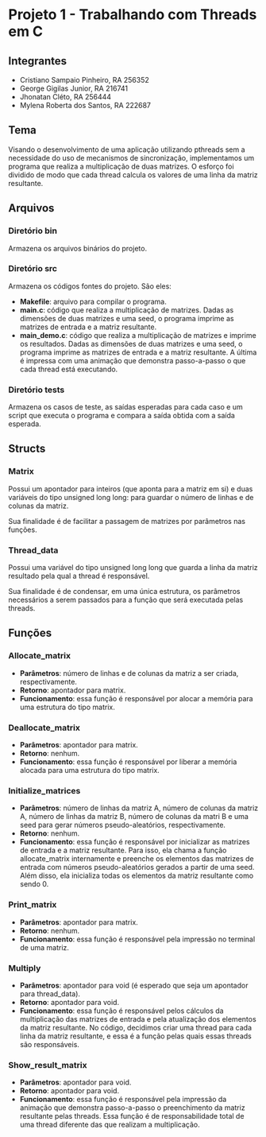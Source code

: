 # Projeto 1 - Trabalhando com Threads em C

## Integrantes
+ Cristiano Sampaio Pinheiro, RA 256352
+ George Gigilas Junior, RA 216741
+ Jhonatan Cléto, RA 256444
+ Mylena Roberta dos Santos, RA 222687

## Tema
Visando o desenvolvimento de uma aplicação utilizando pthreads sem a necessidade do uso de mecanismos de sincronização, implementamos um programa que realiza a multiplicação de duas matrizes. O esforço foi dividido de modo que cada thread calcula os valores de uma linha da matriz resultante.

## Arquivos
### Diretório bin
Armazena os arquivos binários do projeto.

### Diretório src
Armazena os códigos fontes do projeto. São eles:
+ **Makefile**: arquivo para compilar o programa.
+ **main.c**: código que realiza a multiplicação de matrizes. Dadas as dimensões de duas matrizes e uma seed, o programa imprime as matrizes de entrada e a matriz resultante.
+ **main_demo.c**: código que realiza a multiplicação de matrizes e imprime os resultados. Dadas as dimensões de duas matrizes e uma seed, o programa imprime as matrizes de entrada e a matriz resultante. A última é impressa com uma animação que demonstra passo-a-passo o que cada thread está executando.
### Diretório tests
Armazena os casos de teste, as saídas esperadas para cada caso e um script que executa o programa e compara a saída obtida com a saída esperada.
## Structs
### Matrix
Possui um apontador para inteiros (que aponta para a matriz em si) e duas variáveis do tipo unsigned long long: para guardar o número de linhas e de colunas da matriz.

Sua finalidade é de facilitar a passagem de matrizes por parâmetros nas funções.

### Thread_data
Possui uma variável do tipo unsigned long long que guarda a linha da matriz resultado pela qual a thread é responsável.

Sua finalidade é de condensar, em uma única estrutura, os parâmetros necessários a serem passados para a função que será executada pelas threads.

## Funções
### Allocate_matrix
+ **Parâmetros**: número de linhas e de colunas da matriz a ser criada, respectivamente.
+ **Retorno**: apontador para matrix.
+ **Funcionamento**: essa função é responsável por alocar a memória para uma estrutura do tipo matrix.
### Deallocate_matrix
+ **Parâmetros**: apontador para matrix.
+ **Retorno**: nenhum.
+ **Funcionamento**: essa função é responsável por liberar a memória alocada para uma estrutura do tipo matrix.
### Initialize_matrices
+ **Parâmetros**: número de linhas da matriz A, número de colunas da matriz A, número de linhas da matriz B, número de colunas da matri B e uma seed para gerar números pseudo-aleatórios, respectivamente.
+ **Retorno**: nenhum.
+ **Funcionamento**: essa função é responsável por inicializar as matrizes de entrada e a matriz resultante. Para isso, ela chama a função allocate_matrix internamente e preenche os elementos das matrizes de entrada com números pseudo-aleatórios gerados a partir de uma seed. Além disso, ela inicializa todas os elementos da matriz resultante como sendo 0.
### Print_matrix
+ **Parâmetros**: apontador para matrix.
+ **Retorno**: nenhum.
+ **Funcionamento**: essa função é responsável pela impressão no terminal de uma matriz.
### Multiply
+ **Parâmetros**: apontador para void (é esperado que seja um apontador para thread_data).
+ **Retorno**: apontador para void.
+ **Funcionamento**: essa função é responsável pelos cálculos da multiplicação das matrizes de entrada e pela atualização dos elementos da matriz resultante. No código, decidimos criar uma thread para cada linha da matriz resultante, e essa é a função pelas quais essas threads são responsáveis.
### Show_result_matrix
+ **Parâmetros**: apontador para void.
+ **Retorno**: apontador para void.
+ **Funcionamento**: essa função é responsável pela impressão da animação que demonstra passo-a-passo o preenchimento da matriz resultante pelas threads. Essa função é de responsabilidade total de uma thread diferente das que realizam a multiplicação.
